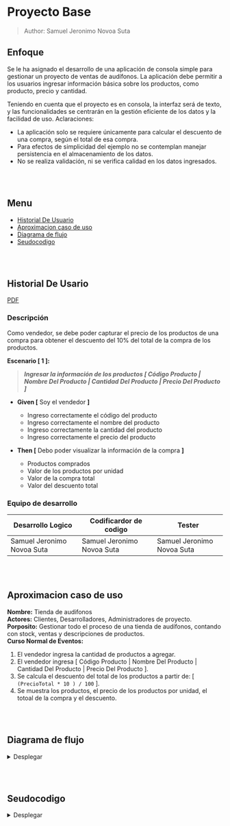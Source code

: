 # Proyecto Base
> Author: Samuel Jeronimo Novoa Suta

## Enfoque
Se le ha asignado el desarrollo de una aplicación de consola simple para gestionar un proyecto de ventas de audífonos. La aplicación debe permitir a los usuarios ingresar información básica sobre los productos, como producto, precio y cantidad.

Teniendo en cuenta que el proyecto es en consola, la interfaz será de texto, y las funcionalidades se centrarán en la gestión eficiente de los datos y la facilidad de uso.
Aclaraciones:
+ La aplicación solo se requiere únicamente para calcular el descuento de una compra, según el total de esa compra.
+ Para efectos de simplicidad del ejemplo no se contemplan manejar persistencia en el almacenamiento de los datos.
+ No se realiza validación, ni se verifica calidad en los datos ingresados.

<br style="height:100px;"></br>

## Menu
- [Historial De Usuario](#historial-de-usario)
- [Aproximacion caso de uso](#aproximacion-caso-de-uso)
- [Diagrama de flujo](#diagrama-de-flujo)
- [Seudocodigo](#seudocodigo)

<br style="height:100px;"></br>

## Historial De Usario
[PDF](https://github.com/Samuel-Novoa/proyecto-base/blob/main/Descripci%C3%B3n.pdf)
### Descripción
Como vendedor, se debe poder capturar el precio de los productos de una compra para obtener el descuento del 10% del total de la compra de los productos.

**Escenario [ 1 ]:**
> ***Ingresar la información de los productos [ Código Producto | Nombre Del Producto | Cantidad Del Producto | Precio Del Producto ]***

+ **Given [** Soy el vendedor **]**
    + Ingreso correctamente el código del producto
    + Ingreso correctamente el nombre del producto
    + Ingreso correctamente la cantidad del producto
    + Ingreso correctamente el precio del producto

+ **Then [** Debo poder visualizar la información de la compra **]**
    + Productos comprados
    + Valor de los productos por unidad
    + Valor de la compra total
    + Valor del descuento total



### Equipo de desarrollo
| **Desarrollo Logico** | **Codificardor de codigo** | **Tester** |
|-----|-----|-----|
| Samuel Jeronimo Novoa Suta | Samuel Jeronimo Novoa Suta | Samuel Jeronimo Novoa Suta |

<br style="height:100px;"></br>

## Aproximacion caso de uso
**Nombre:** Tienda de audifonos<br>
**Actores:** Clientes, Desarrolladores, Administradores de proyecto.<br>
**Porposito:** Gestionar todo el proceso de una tienda de audífonos, contando con stock, ventas y descripciones de productos.<br>
**Curso Normal de Eventos:**
1. El vendedor ingresa la cantidad de productos a agregar.
2. El vendedor ingresa [ Código Producto | Nombre Del Producto | Cantidad Del Producto | Precio Del Producto ].
3. Se calcula el descuento del total de los productos a partir de: [ ``` (PrecioTotal * 10 ) / 100 ``` ].
4. Se muestra los productos, el precio de los productos por unidad, el totoal de la compra y el descuento.

<br style="height:100px;"></br>
## Diagrama de flujo
<details><summary>Desplegar</summary>
<p>
    
```mermaid
flowchart TD;
    A([Inicio]) --> B["Caracteristicas: Identificaciones [50]<br>Caracter: nombres [50]<br>Caracter: cursos [50]<br>Real: notauno [50]<br>Real: notados 50<br>Real: notatres [50]<br>Entero: numEstudiante, i<br>Caracter: identificacion, nombre, curso<br>Real: promedio <- 0"] --> C{{Digite el numero de estudiantes}} --> D[/leer: numEstudiantes\] --> E[\para: i = 0<br>hasta: numEstudiantes - 1<br>incremento: 1/];
    E --> F[\para: i = 0<br>hasta: numEstudiantes - 1<br>incremento: 1/];
    F --> G1["promedio <- promedio + ((notauno[i] + <br>notados[i] + notatres[i]) / 3)/<br> numEstudiantes"];
    G1 --> F;
    F --> H1{{promedio}} --> I1([Fin]);
    G["Identificaciones[i] <- identificacion<br>nombres[i] <- nombre<br>cursos[i] <- curso<br>notauno[i] <- nota1<br>notados[i] <- nota2<br>notatres[i] <- nota3"] --> E
    E --> H{{Digite la identificacion del estudiante}} --> I[/leer: identificacion\] --> J{{Digite el nombre del estudiante}} --> K[/leer: nombre\] --> L[/Digite el curso del estudiante\] --> M{{leer: curso}} --> N[/Digita la nota 1 del estudiante\] --> O{{leer: notauno}} --> P[/Digite la nota 2 del estudiante\] --> Q{{leer: notados}} --> R[/Digite la nota 3 del estudiante\] --> S{{leer: notatres}};
    S --> G;
```
        
</p>
</details>

<br style="height:100px;"></br>

## Seudocodigo
<details><summary>Desplegar</summary>
        <p></p>
</details>
